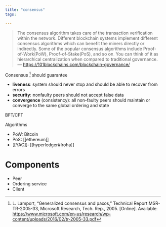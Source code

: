 ```yaml
---
title: "consensus"
tags: 

---
```


> The consensus algorithm takes care of the transaction verification within the network. Different blockchain systems implement different consensus algorithms which can benefit the miners directly or indirectly. Some of the popular consensus algorithms include Proof-of-Work(PoW), Proof-of-Stake(PoS), and so on.
> You can think of it as hierarchical centralization when compared to traditional governance. 
> — https://101blockchains.com/blockchain-governance/

Consensus [^7] should guarantee
- **liveness**: system should never stop and should be able to recover from errors
- **security:** nonfaulty peers should not accept false data
- **convergence** (consistency): all non-faulty peers should maintain or converge to the same global ordering and state


BFT/CFT

Algorithms
- PoW: Bitcoin
- PoS: [[ethereum]]
- [[YAC]]: [[hyperledger#Iroha]]


[^7]: L. Lamport, “Generalized consensus and paxos,” Technical Report MSR-TR-2005-33, Microsoft Research, Tech. Rep., 2005. [Online]. Available: https://www.microsoft.com/en-us/research/wp-content/uploads/2016/02/tr-2005-33.pdf


# Components
- Peer
- Ordering service
- Client